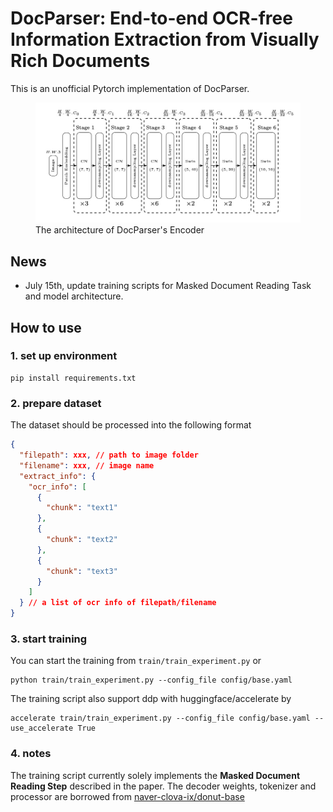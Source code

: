 # DocParser: End-to-end OCR-free Information Extraction from Visually Rich Documents

This is an unofficial Pytorch implementation of DocParser.

<figure class="image">
  <img src="doc/encoder_arch.jpeg" alt="{{ encoder architecture }}">
  <figcaption>The architecture of DocParser's Encoder</figcaption>
</figure>

## News
- July 15th, update training scripts for Masked Document Reading Task and model architecture.

## How to use
### 1. set up environment
```shell
pip install requirements.txt
```

### 2. prepare dataset
The dataset should be processed into the following format
```json
{
  "filepath": xxx, // path to image folder
  "filename": xxx, // image name
  "extract_info": {
    "ocr_info": [
      {
        "chunk": "text1"
      },
      {
        "chunk": "text2"
      },
      {
        "chunk": "text3"
      }
    ]
  } // a list of ocr info of filepath/filename 
}
```
### 3. start training
You can start the training from ```train/train_experiment.py``` or

```shell
python train/train_experiment.py --config_file config/base.yaml
```
The training script also support ddp with huggingface/accelerate by
```shell
accelerate train/train_experiment.py --config_file config/base.yaml --use_accelerate True
```
### 4. notes
The training script currently solely implements the **Masked Document Reading Step** described in the paper. The decoder weights, tokenizer and processor are borrowed from [naver-clova-ix/donut-base](https://huggingface.co/naver-clova-ix/donut-base)
